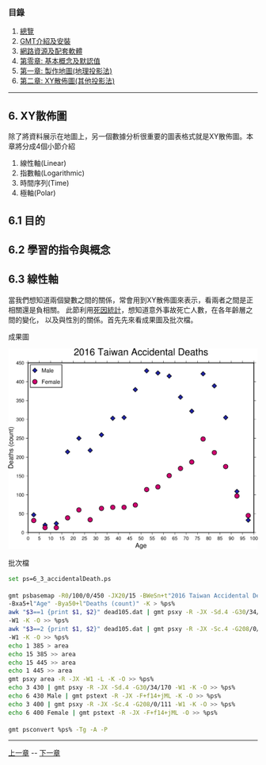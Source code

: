 
### 目錄
1. [總覽](/index.md)
2. [GMT介紹及安裝](/intro_install.md)
3. [網路資源及配套軟體](/net_software.md)
4. [第零章: 基本概念及默認值](/basic_defaults.md)
5. [第一章: 製作地圖(地理投影法)](/projection.md)
6. [第二章: XY散佈圖(其他投影法)](/xy_figure.md)

---

## 6. XY散佈圖
除了將資料展示在地圖上，另一個數據分析很重要的圖表格式就是XY散佈圖。本章將分成4個小節介紹
1. 線性軸(Linear)
2. 指數軸(Logarithmic)
3. 時間序列(Time)
4. 極軸(Polar)

## 6.1 目的

## 6.2 學習的指令與概念

## 6.3 線性軸
當我們想知道兩個變數之間的關係，常會用到XY散佈圖來表示，看兩者之間是正相關還是負相關。
此節利用[死因統計](https://data.gov.tw/dataset/5965)，想知道意外事故死亡人數，在各年齡層之間的變化，
以及與性別的關係。首先先來看成果圖及批次檔。

成果圖
<p align="center">
  <img src="fig/6_3_accidentalDeath_1.png"/>
</p>

批次檔
```bash
set ps=6_3_accidentalDeath.ps

gmt psbasemap -R0/100/0/450 -JX20/15 -BWeSn+t"2016 Taiwan Accidental Deaths" ^
-Bxa5+l"Age" -Bya50+l"Deaths (count)" -K > %ps%
awk "$3==1 {print $1, $2}" dead105.dat | gmt psxy -R -JX -Sd.4 -G30/34/170 ^
-W1 -K -O >> %ps%
awk "$3==2 {print $1, $2}" dead105.dat | gmt psxy -R -JX -Sc.4 -G208/0/111 ^
-W1 -K -O >> %ps%
echo 1 385 > area
echo 15 385 >> area
echo 15 445 >> area
echo 1 445 >> area
gmt psxy area -R -JX -W1 -L -K -O >> %ps%
echo 3 430 | gmt psxy -R -JX -Sd.4 -G30/34/170 -W1 -K -O >> %ps%
echo 6 430 Male | gmt pstext -R -JX -F+f14+jML -K -O >> %ps%
echo 3 400 | gmt psxy -R -JX -Sc.4 -G208/0/111 -W1 -K -O >> %ps%
echo 6 400 Female | gmt pstext -R -JX -F+f14+jML -O >> %ps%

gmt psconvert %ps% -Tg -A -P
```

---

[上一章](/projection.md) -- [下一章](/xy_figure.md)
